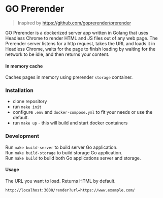GO Prerender
===========================

> Inspired by https://github.com/goprerender/prerender

GO Prerender is a dockerized server app written in Golang that uses Headless Chrome to render HTML and JS files out of any web page. 
The Prerender server listens for a http request, takes the URL and loads it in Headless Chrome, waits for the page to finish loading by waiting for the network to be idle, and then returns your content.

#### In memory cache

Caches pages in memory using prerender `storage` container. 

### Installation 

* clone repository
* run `make init`
* configure `.env` and `docker-compose.yml` to fit your needs or use the default.
* run `make up` - this will build and start docker containers


### Development

Run `make build-server` to build server Go application.  
Run `make build-storage` to build storage Go application.  
Run `make build` to build both Go applications server and storage.   

#### Usage

The URL you want to load. Returns HTML by default.

```
http://localhost:3000/render?url=https://www.example.com/
```
